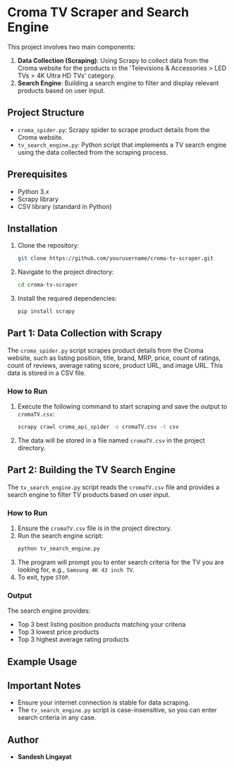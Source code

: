 # Croma TV Scraper and Search Engine

This project involves two main components:
1. **Data Collection (Scraping)**: Using Scrapy to collect data from the Croma website for the products in the 'Televisions & Accessories > LED TVs > 4K Ultra HD TVs' category.
2. **Search Engine**: Building a search engine to filter and display relevant products based on user input.

## Project Structure
- `croma_spider.py`: Scrapy spider to scrape product details from the Croma website.
- `tv_search_engine.py`: Python script that implements a TV search engine using the data collected from the scraping process.

## Prerequisites
- Python 3.x
- Scrapy library
- CSV library (standard in Python)

## Installation
1. Clone the repository:
    ```bash
    git clone https://github.com/yourusername/croma-tv-scraper.git
    ```
2. Navigate to the project directory:
    ```bash
    cd croma-tv-scraper
    ```
3. Install the required dependencies:
    ```bash
    pip install scrapy
    ```

## Part 1: Data Collection with Scrapy

The `croma_spider.py` script scrapes product details from the Croma website, such as listing position, title, brand, MRP, price, count of ratings, count of reviews, average rating score, product URL, and image URL. This data is stored in a CSV file.

### How to Run
1. Execute the following command to start scraping and save the output to `cromaTV.csv`:
    ```bash
    scrapy crawl croma_api_spider -o cromaTV.csv -t csv
    ```
2. The data will be stored in a file named `cromaTV.csv` in the project directory.

## Part 2: Building the TV Search Engine

The `tv_search_engine.py` script reads the `cromaTV.csv` file and provides a search engine to filter TV products based on user input.

### How to Run
1. Ensure the `cromaTV.csv` file is in the project directory.
2. Run the search engine script:
    ```bash
    python tv_search_engine.py
    ```
3. The program will prompt you to enter search criteria for the TV you are looking for, e.g., `Samsung 4K 43 inch TV`.
4. To exit, type `STOP`.

### Output
The search engine provides:
- Top 3 best listing position products matching your criteria
- Top 3 lowest price products
- Top 3 highest average rating products

## Example Usage



## Important Notes
- Ensure your internet connection is stable for data scraping.
- The `tv_search_engine.py` script is case-insensitive, so you can enter search criteria in any case.

## Author
- **Sandesh Lingayat** 

